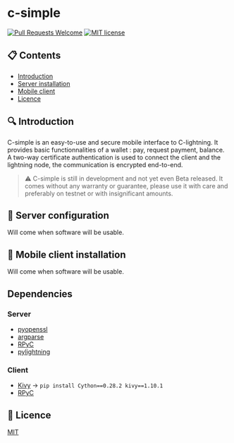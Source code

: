 # c-simple

[![Pull Requests Welcome](https://img.shields.io/badge/PRs-welcome-brightgreen.svg)](http://makeapullrequest.com)
[![MIT license](https://img.shields.io/github/license/darosior/c-simple.svg)](https://github.com/darosior/c-simple/blob/master/LICENSE)

## :clipboard: Contents

- [Introduction](#introduction)
- [Server installation](#server-configuration)
- [Mobile client](#mobile-client-installation)
- [Licence](#licence)

## 🔍 Introduction

C-simple is an easy-to-use and secure mobile interface to C-lightning. It provides basic functionnalities of a wallet : pay, request payment, balance. A two-way certificate authentication is used to connect the client and the lightning node, the communication is encrypted end-to-end.
> ⚠️ C-simple is still in development and not yet even Beta released. It comes without any warranty
> or guarantee, please use it with care and preferably on testnet or with insignificant amounts.

## :wrench: Server configuration

Will come when software will be usable.

## :hammer: Mobile client installation

Will come when software will be usable.

## Dependencies

### Server

- [pyopenssl](https://pypi.org/project/pyOpenSSL/)
- [argparse](https://pypi.org/project/argparse/)
- [RPyC](https://rpyc.readthedocs.io/en/latest/index.html)
- [pylightning](https://github.com/ElementsProject/lightning/tree/master/contrib/pylightning)

### Client

- [Kivy](https://kivy.org/doc/stable/installation/installation-linux.html#installation-in-a-virtual-environment) -> ```pip install Cython==0.28.2 kivy==1.10.1```
- [RPyC](https://rpyc.readthedocs.io/en/latest/index.html)

## 📃 Licence

[MIT](LICENSE)
